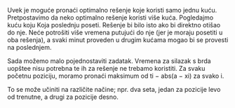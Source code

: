 Uvek je moguće pronaći optimalno rešenje koje koristi samo jednu kuću. Pretpostavimo da neko optimalno rešenje koristi više kuća. Pogledajmo kuću koju Koja poslednju poseti. Rešenje bi bilo isto ako bi direktno otišao do nje. Neće
potrošiti više vremena putujući do nje (jer je moraju posetiti u oba rešenja), a svaki minut proveden u drugim kućama mogao bi se provesti na poslednjem.

Sada možemo malo pojednostaviti zadatak. Vremena za silazak s brda uopštee nisu potrebna te ih za rešenje ne trebamo koristiti. Za svaku početnu poziciju, moramo pronaći maksimum od ti − abs(a − xi) za svako i. 

To se može učiniti na različite načine; npr. dva seta, jedan za pozicije levo od trenutne, a drugi za pozicije desno.